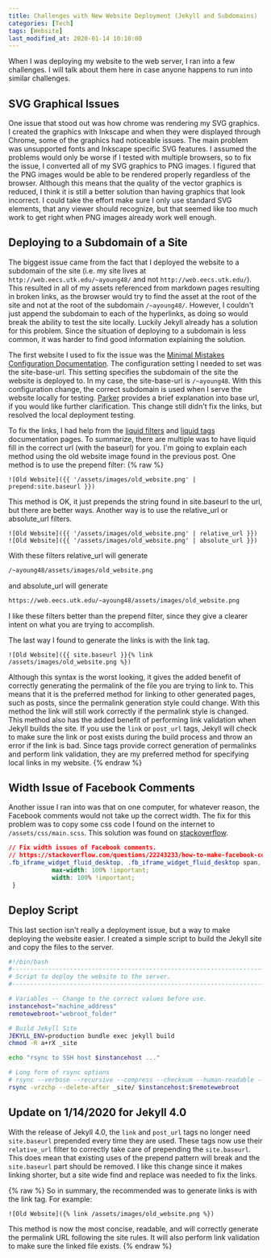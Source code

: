 ```yaml
---
title: Challenges with New Website Deployment (Jekyll and Subdomains)
categories: [Tech]
tags: [Website]
last_modified_at: 2020-01-14 10:10:00
---
```


When I was deploying my website to the web server, I ran into a few challenges. 
I will talk about them here in case anyone happens to run into similar 
challenges.

## SVG Graphical Issues
One issue that stood out was how chrome was rendering my SVG graphics. I 
created the graphics with Inkscape and when they were displayed through Chrome, 
some of the graphics had noticeable issues. The main problem was unsupported 
fonts and Inkscape specific SVG features. I assumed the problems would only be 
worse if I tested with multiple browsers, so to fix the issue, I converted all 
of my SVG graphics to PNG images. I figured that the PNG images would be able 
to be rendered properly regardless of the browser. Although this means that the 
quality of the vector graphics is reduced, I think it is still a better 
solution than having graphics that look incorrect. I could take the effort make 
sure I only use standard SVG elements, that any viewer should recognize, but 
that seemed like too much work to get right when PNG images already work well 
enough.

## Deploying to a Subdomain of a Site
The biggest issue came from the fact that I deployed the website to a subdomain 
of the site (i.e. my site lives at `http://web.eecs.utk.edu/~ayoung48/` and not 
`http://web.eecs.utk.edu/`). This resulted in all of my assets referenced from 
markdown pages resulting in broken links, as the browser would try to find the 
asset at the root of the site and not at the root of the subdomain 
`/~ayoung48/`. However, I couldn't just append the subdomain to each of the 
hyperlinks, as doing so would break the ability to test the site locally. 
Luckily Jekyll already has a solution for this problem. Since the situation of 
deploying to a subdomain is less common, it was harder to find good information 
explaining the solution.

The first website I used to fix the issue was the [Minimal Mistakes 
Configuration Documentation](https://mmistakes.github.io/minimal-mistakes/docs/configuration/#site-base-url).
The configuration setting I needed to set was the site-base-url. This setting 
specifies the subdomain of the site the website is deployed to. In my case, the 
site-base-url is `/~ayoung48`. With this configuration change, the correct 
subdomain is used when I serve the website locally for testing. 
[Parker](https://byparker.com/blog/2014/clearing-up-confusion-around-baseurl/) 
provides a brief explanation into base url, if you would like further 
clarification. This change still didn't fix the links, but resolved the local 
deployment testing.

To fix the links, I had help from the [liquid 
filters](https://jekyllrb.com/docs/liquid/filters/) and [liquid 
tags](https://jekyllrb.com/docs/liquid/tags/) documentation pages. To 
summarize, there are multiple was to have liquid fill in the correct url (with 
the baseurl) for you. I'm going to explain each method using the old website 
image found in the previous post. One method is to use the prepend filter:
{% raw %}
```liquid
![Old Website]({{ '/assets/images/old_website.png' | prepend:site.baseurl }})
```
This method is OK, it just prepends the string found in site.baseurl to the 
url, but there are better ways. Another way is to use the relative_url or 
absolute_url filters.
```liquid
![Old Website]({{ '/assets/images/old_website.png' | relative_url }})
![Old Website]({{ '/assets/images/old_website.png' | absolute_url }})
```
With these filters relative_url will generate
```txt
/~ayoung48/assets/images/old_website.png
```
and absolute_url will generate
```txt
https://web.eecs.utk.edu/~ayoung48/assets/images/old_website.png
```
I like these filters better than the prepend filter, since they give a clearer 
intent on what you are trying to accomplish.

The last way I found to generate the links is with the link tag.
```liquid
![Old Website]({{ site.baseurl }}{% link /assets/images/old_website.png %})
```
Although this syntax is the worst looking, it gives the added benefit of 
correctly generating the permalink of the file you are trying to link to. This 
means that it is the preferred method for linking to other generated pages, 
such as posts, since the permalink generation style could change. With this 
method the link will still work correctly if the permalink style is changed. 
This method also has the added benefit of performing link validation when 
Jekyll builds the site. If you use the `link` or `post_url` tags, Jekyll will 
check to make sure the link or post exists during the build process and throw 
an error if the link is bad. Since tags provide correct generation of 
permalinks and perform link validation, they are my preferred method for 
specifying local links in my website.
{% endraw %}

## Width Issue of Facebook Comments
Another issue I ran into was that on one computer, for whatever reason, the 
Facebook comments would not take up the correct width. The fix for this problem 
was to copy some css code I found on the internet to `/assets/css/main.scss`. 
This solution was found on 
[stackoverflow](https://stackoverflow.com/questions/22243233/how-to-make-facebook-comment-box-width-100-2014).
```css
// Fix width issues of Facebook comments.
// https://stackoverflow.com/questions/22243233/how-to-make-facebook-comment-box-width-100-2014
.fb_iframe_widget_fluid_desktop, .fb_iframe_widget_fluid_desktop span, .fb_iframe_widget_fluid_desktop iframe {
            max-width: 100% !important;
            width: 100% !important;
 }
```

## Deploy Script
This last section isn't really a deployment issue, but a way to make deploying 
the website easier. I created a simple script to build the Jekyll site and copy 
the files to the server.
```bash
#!/bin/bash
#-------------------------------------------------------------------------------
# Script to deploy the website to the server.
#-------------------------------------------------------------------------------

# Variables -- Change to the correct values before use.
instancehost="machine_address"
remotewebroot="webroot_folder"

# Build Jekyll Site
JEKYLL_ENV=production bundle exec jekyll build
chmod -R a+rX _site

echo "rsync to SSH host $instancehost ..."

# Long form of rsync options
# rsync --verbose --recursive --compress --checksum --human-readable --perms --delete-after`
rsync -vrzchp --delete-after _site/ $instancehost:$remotewebroot
```

## Update on 1/14/2020 for Jekyll 4.0
With the release of Jekyll 4.0, the `link` and `post_url` tags no longer need `site.baseurl` prepended every time they are used. These tags now use their `relative_url` filter to correctly take care of prepending the `site.baseurl`. This does mean that existing uses of the prepend pattern will break and the `site.baseurl` part should be removed. I like this change since it makes linking shorter, but a site wide find and replace was needed to fix the links.

{% raw %}
So in summary, the recommended was to generate links is with the link tag. For example:
```liquid
![Old Website]({% link /assets/images/old_website.png %})
```
This method is now the most concise, readable, and will correctly generate the permalink URL following the site rules. It will also perform link validation to make sure the linked file exists.
{% endraw %}
